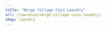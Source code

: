 ```yaml
---
title: "Norge Village Coin Laundry"
url: /lawrence/norge-village-coin-laundry/
shop: laundry
---
```

